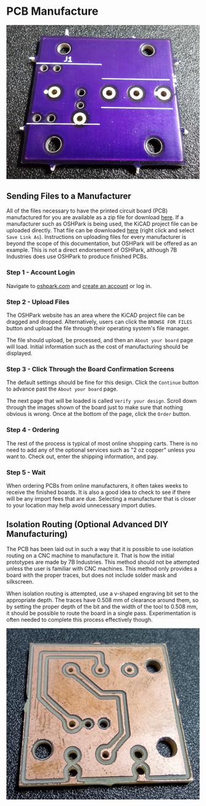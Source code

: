 # PCB Manufacture

![Board Manufactured by OSHPark](../images/OSHPark_Manufactured_Board.jpg)

## Sending Files to a Manufacturer

All of the files necessary to have the printed circuit board (PCB) manufactured for you are available as a zip file for download [here](https://7bindustries.com/static/downloads/push_button_switch/v1/push_button_switch_grb.zip). If a manufacturer such as OSHPark is being used, the KiCAD project file can be uploaded directly. That file can be downloaded [here](https://raw.githubusercontent.com/7B-Things/push-button-switch/main/pcb/push-button-switch/push-button-switch.kicad_pcb) (right click and select `Save Link As`). Instructions on uploading files for every manufacturer is beyond the scope of this documentation, but OSHPark will be offered as an example. This is not a direct endorsement of OSHPark, although 7B Industries does use OSHPark to produce finished PCBs.

### Step 1 - Account Login

Navigate to [oshpark.com](https://oshpark.com/) and [create an account](https://oshpark.com/users/sign_in) or log in.

### Step 2 - Upload Files

The OSHPark website has an area where the KiCAD project file can be dragged and dropped. Alternatively, users can click the `BROWSE FOR FILES` button and upload the file through their operating system's file manager.

The file should upload, be processed, and then an `About your board` page will load. Initial information such as the cost of manufacturing should be displayed.

### Step 3 - Click Through the Board Confirmation Screens

The default settings should be fine for this design. Click the `Continue` button to advance past the `About your board` page.

The next page that will be loaded is called `Verify your design`. Scroll down through the images shown of the board just to make sure that nothing obvious is wrong. Once at the bottom of the page, click the `Order` button.

### Step 4 - Ordering

The rest of the process is typical of most online shopping carts. There is no need to add any of the optional services such as "2 oz copper" unless you want to. Check out, enter the shipping information, and pay. 

### Step 5 - Wait

When ordering PCBs from online manufacturers, it often takes weeks to receive the finished boards. It is also a good idea to check to see if there will be any import fees that are due. Selecting a manufacturer that is closer to your location may help avoid unnecessary import duties. 

## Isolation Routing (Optional Advanced DIY Manufacturing)

The PCB has been laid out in such a way that it is possible to use isolation routing on a CNC machine to manufacture it. That is how the initial prototypes are made by 7B Industries. This method should not be attempted unless the user is familiar with CNC machines. This method only provides a board with the proper traces, but does not include solder mask and silkscreen.

When isolation routing is attempted, use a v-shaped engraving bit set to the appropriate depth. The traces have 0.508 mm of clearance around them, so by setting the proper depth of the bit and the width of the tool to 0.508 mm, it should be possible to route the board in a single pass. Experimentation is often needed to complete this process effectively though.

![Board Manufactured via DIY Isolation Routing](../images/Isolation_Routing_DIY_Board.jpg)
